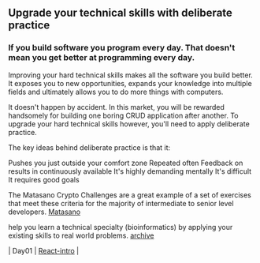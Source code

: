 ## Upgrade your technical skills with deliberate practice

### If you build software you program every day. That doesn't mean you get better at programming every day.
Improving your hard technical skills makes all the software you build better. It exposes you to new opportunities, expands your knowledge into multiple fields and ultimately allows you to do more things with computers.

It doesn't happen by accident. In this market, you will be rewarded handsomely for building one boring CRUD application after another. To upgrade your hard technical skills however, you'll need to apply deliberate practice.

The key ideas behind deliberate practice is that it:

Pushes you just outside your comfort zone
Repeated often
Feedback on results in continuously available
It's highly demanding mentally
It's difficult
It requires good goals

The Matasano Crypto Challenges are a great example of a set of exercises that meet these criteria for the majority of intermediate to senior level developers.
[Matasano](https://web.archive.org/web/20160616225417/http://cryptopals.com/)


help you learn a technical specialty (bioinformatics) by applying your existing skills to real world problems.
[archive](https://web.archive.org/web/20160607102654/http://rosalind.info/about/)



| Day01  | [React-intro](https://github.com/AhmedAwamleh/reading-notes/blob/main/day01.md)  |
